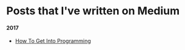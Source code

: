 # Posts that I've written on Medium

#### 2017

- [How To Get Into Programming](How_To_Get_Into_Programming.md)
